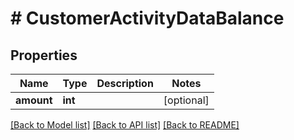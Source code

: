 # # CustomerActivityDataBalance

## Properties

Name | Type | Description | Notes
------------ | ------------- | ------------- | -------------
**amount** | **int** |  | [optional]

[[Back to Model list]](../../README.md#models) [[Back to API list]](../../README.md#endpoints) [[Back to README]](../../README.md)
